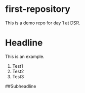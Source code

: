 # first-repository
This is a demo repo for day 1 at DSR.

# Headline
This is an example.
1. Test1
2. Test2
3. Test3

##Subheadline

